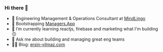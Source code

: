 ### Hi there 👋

- 🔭 Engineering Management & Operations Consultant at [MindLingo](https://mindlingo.com)
- 🔭 Bootstrapping [Managers.App](https://managers.app)
- 🌱 I’m currently learning reactjs, firebase and marketing what I'm building 🙃
- 💬 Ask me about building and managing great eng teams
- ✍🏼 Blog: [ersin-yilmaz.com](https://ersin-yilmaz.com)

